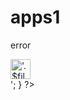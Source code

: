 apps1
=====

error

<?php

if(!isset($_SESSION['usuario'])){
  $_SESSION['usuario'] = "av";
}

$host = "localhost";
$user = "root";
$pw = "himitsu";
$db = "tags";

$con=mysql_connect($host,$user,$pw)or die ("problemas al conectar");
mysql_select_db($db,$con)or die ("problemas al conectar la base de datos");

mysql_query("SELECT * FROM tags WHERE usuario = '".$_SESSION['usuario']."' ORDER BY hits DESC;",$con);
$resultado = mysql_query($con);
while($fila=mysql_fetch_array($resultado)){
	
echo '
	<a href="">
		<div class="boton">
			<img src="'.$fila['url'].'/favicon.ico" alt="'.$fila['url'].'" width=32px height=32px>
		</div>
	</a>
';	
}

?>
